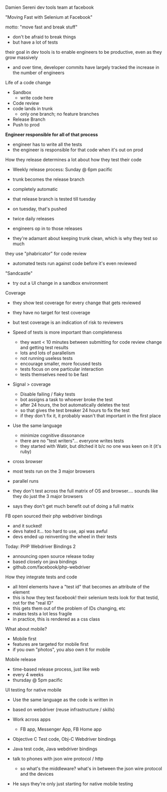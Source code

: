 Damien Sereni
dev tools team at facebook

"Moving Fast with Selenium at Facebook"

motto: "move fast and break stuff"
 - don't be afraid to break things
 - but have a lot of tests



their goal in dev tools is to enable engineers to be productive, even as they grow massively
  - and over time, developer commits have largely tracked the increase in the number of engineers


Life of a code change
 - Sandbox
   - write code here
 - Code review
 - code lands in trunk
   - only one branch; no feature branches
 - Release Branch
 - Push to prod

 **Engineer responsible for all of that process**

 - engineer has to write all the tests
 - the engineer is responsible for that code when it's out on prod

How they release determines a lot about how they test their code

- Weekly release process: Sunday @ 6pm pacific
 - trunk becomes the release branch
 - completely automatic
 - that release branch is tested till tuesday
 - on tuesday, that's pushed

- twice daily releases
 - engineers op in to those releases

- they're adamant about keeping trunk clean, which is why they test so much

they use "phabricator" for code review

 - automated tests run against code before it's even reviewed

"Sandcastle"
  - try out a UI change in a sandbox environment

Coverage

 - they show test coverage for every change that gets reviewed
 - they have no target for test coverage
 - but test coverage is an indication of risk to reviewers

- Speed of tests is more important than completeness
     - they want < 10 minutes between submitting for code review change and getting test results
     - lots and lots of parallelism
     - not running useless tests
     - encourage smaller, more focused tests
     - tests focus on one particular interaction
     - tests themselves need to be fast

- Signal > coverage
     - Disable failing / flaky tests
     - bot assigns a task to whoever broke the test
     - after 24 hours, the bot automatically deletes the test
     - so that gives the test breaker 24 hours to fix the test
     - if they don't fix it, it probably wasn't that important in the first place

- Use the same language
     - minimize cognitive dissonance
     - there are no "test writers"... everyone writes tests
     - they started with Watir, but ditched it b/c no one was keen on it (it's ruby)

- cross browser
 - most tests run on the 3 major browsers
 - parallel runs
 - they don't test across the full matrix of OS and browser.... sounds like they do just the 3 major browsers
 - says they don't get much benefit out of doing a full matrix

FB open sourced their php webdriver bindings

 - and it sucked!
 - devs hated it... too hard to use, api was awful
 - devs ended up reinventing the wheel in their tests

Today: PHP Webdriver Bindings 2

 - announcing open source release today
 - based closely on java bindings
 - github.com/facebook/php-webdriver

How they integrate tests and code

  - all html elements have a "test id" that becomes an attribute of the element
  - this is how they test facebook! their selenium tests look for that testid, not for the "real ID"
  - this gets them out of the problem of IDs changing, etc
  - makes tests a lot less fragile
  - in practice, this is rendered as a css class

What about mobile?

  - Mobile first
  - features are targeted for mobile first
  - if you own "photos", you also own it for mobile

Mobile release

 - time-based release process, just like web
 - every 4 weeks
 - thursday @ 5pm pacific

UI testing for native mobile

 - Use the same language as the code is written in
 - based on webdriver (reuse infrastructure / skills)
 - Work across apps
   - FB app, Messenger App, FB Home app

 - Objective C Test code, Obj-C Webdriver bindings
 - Java test code, Java webdriver bindings
 - talk to phones with json wire protocol / http
   - so what's the middleware? what's in between the json wire protocol and the devices

 - He says they're only just starting for native mobile testing